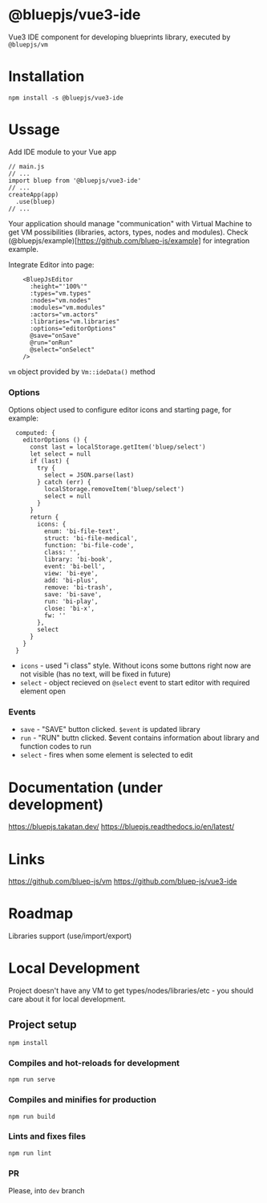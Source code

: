 # @bluepjs/vue3-ide

Vue3 IDE component for developing blueprints library, executed by `@bluepjs/vm`

# Installation
```
npm install -s @bluepjs/vue3-ide
```

# Ussage

Add IDE module to your Vue app
```
// main.js
// ...
import bluep from '@bluepjs/vue3-ide'
// ...
createApp(app)
  .use(bluep)
// ...
```

Your application should manage "communication" with Virtual Machine to get VM possibilities (libraries, actors, types, nodes and modules). Check (@bluepjs/example)[https://github.com/bluep-js/example] for integration example.

Integrate Editor into page:
```
    <BluepJsEditor
      :height="'100%'"
      :types="vm.types"
      :nodes="vm.nodes"
      :modules="vm.modules"
      :actors="vm.actors"
      :libraries="vm.libraries"
      :options="editorOptions"
      @save="onSave"
      @run="onRun"
      @select="onSelect"
    />
```

`vm` object provided by `Vm::ideData()` method

### Options

Options object used to configure editor icons and starting page, for example:
```
  computed: {
    editorOptions () {
      const last = localStorage.getItem('bluep/select')
      let select = null
      if (last) {
        try {
          select = JSON.parse(last)
        } catch (err) {
          localStorage.removeItem('bluep/select')
          select = null
        }
      }
      return {
        icons: {
          enum: 'bi-file-text',
          struct: 'bi-file-medical',
          function: 'bi-file-code',
          class: '',
          library: 'bi-book',
          event: 'bi-bell',
          view: 'bi-eye',
          add: 'bi-plus',
          remove: 'bi-trash',
          save: 'bi-save',
          run: 'bi-play',
          close: 'bi-x',
          fw: ''
        },
        select
      }
    }
  }
```

 - `icons` - used "i class" style. Without icons some buttons right now are not visible (has no text, will be fixed in future)
 - `select` - object recieved on `@select` event to start editor with required element open

### Events

 - `save` - "SAVE" button clicked. `$event` is updated library
 - `run` - "RUN" buttn clicked. $event contains information about library and function codes to run
 - `select` - fires when some element is selected to edit

# Documentation (under development)

https://bluepjs.takatan.dev/
https://bluepjs.readthedocs.io/en/latest/

# Links

https://github.com/bluep-js/vm
https://github.com/bluep-js/vue3-ide

# Roadmap

 Libraries support (use/import/export)

# Local Development

Project doesn't have any VM to get types/nodes/libraries/etc - you should care about it for local development.

## Project setup
```
npm install
```

### Compiles and hot-reloads for development
```
npm run serve
```

### Compiles and minifies for production
```
npm run build
```

### Lints and fixes files
```
npm run lint
```

### PR

Please, into `dev` branch
